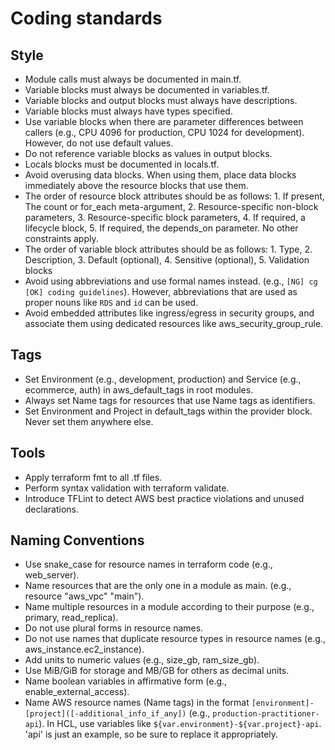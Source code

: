 # Coding standards

## Style
- Module calls must always be documented in main.tf.
- Variable blocks must always be documented in variables.tf.
- Variable blocks and output blocks must always have descriptions.
- Variable blocks must always have types specified.
- Use variable blocks when there are parameter differences between callers (e.g., CPU 4096 for production, CPU 1024 for development). However, do not use default values.
- Do not reference variable blocks as values in output blocks.
- Locals blocks must be documented in locals.tf.
- Avoid overusing data blocks. When using them, place data blocks immediately above the resource blocks that use them.
- The order of resource block attributes should be as follows: 1. If present, The count or for_each meta-argument, 2. Resource-specific non-block parameters, 3. Resource-specific block parameters, 4. If required, a lifecycle block, 5. If required, the depends_on parameter. No other constraints apply.
- The order of variable block attributes should be as follows: 1. Type, 2. Description, 3. Default (optional), 4. Sensitive (optional), 5. Validation blocks
- Avoid using abbreviations and use formal names instead. (e.g., `[NG] cg [OK] coding guidelines`). However, abbreviations that are used as proper nouns like `RDS` and `id` can be used.
- Avoid embedded attributes like ingress/egress in security groups, and associate them using dedicated resources like aws_security_group_rule.

## Tags
- Set Environment (e.g., development, production) and Service (e.g., ecommerce, auth) in aws_default_tags in root modules.
- Always set Name tags for resources that use Name tags as identifiers.
- Set Environment and Project in default_tags within the provider block. Never set them anywhere else.

## Tools
- Apply terraform fmt to all .tf files.
- Perform syntax validation with terraform validate.
- Introduce TFLint to detect AWS best practice violations and unused declarations.

## Naming Conventions
- Use snake_case for resource names in terraform code (e.g., web_server).
- Name resources that are the only one in a module as main. (e.g., resource "aws_vpc" "main").
- Name multiple resources in a module according to their purpose (e.g., primary, read_replica).
- Do not use plural forms in resource names.
- Do not use names that duplicate resource types in resource names (e.g., aws_instance.ec2_instance).
- Add units to numeric values (e.g., size_gb, ram_size_gb).
- Use MiB/GiB for storage and MB/GB for others as decimal units.
- Name boolean variables in affirmative form (e.g., enable_external_access).
- Name AWS resource names (Name tags) in the format `[environment]-[project]([-additional_info_if_any])` (e.g., `production-practitioner-api`). In HCL, use variables like `${var.environment}-${var.project}-api`. 'api' is just an example, so be sure to replace it appropriately. 